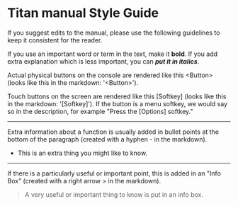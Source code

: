 # Titan manual Style Guide

If you suggest edits to the manual, please use the following guidelines
to keep it consistent for the reader.

If you use an important word or term in the text, make it **bold**. If you
add extra explanation which is less important, you can ***put it in italics***.

Actual physical buttons on the console are rendered like this \<Button\>
(looks like this in the markdown: '\<Button\>').

Touch buttons on the screen are rendered like this \[Softkey\]
(looks like this in the markdown: '\[Softkey\]').
If the button is a menu softkey, we would say so in the 
description, for example "Press the \[Options\]
softkey."


---

Extra information about a function is usually added in bullet points
at the bottom of the paragraph (created with a hyphen \- in the markdown).

-  This is an extra thing you might like to know.

---

If there is a particularly useful or important point, this is added
in an "Info Box" (created with a right arrow \> in the markdown).

>  A very useful or important thing to know is put in an info box.
